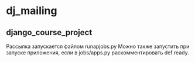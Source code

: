 # dj_mailing
## django_course_project


Рассылка запускается файлом runapjobs.py
Можно также запустить при запуске приложения, если в jobs/apps.py раскомментировать def ready.